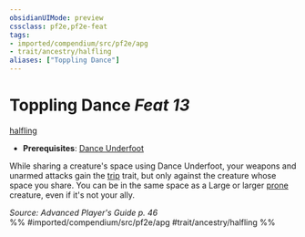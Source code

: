 ```yaml
---
obsidianUIMode: preview
cssclass: pf2e,pf2e-feat
tags:
- imported/compendium/src/pf2e/apg
- trait/ancestry/halfling
aliases: ["Toppling Dance"]
---
```

# Toppling Dance  *Feat 13*  
[halfling](halfling.md)  

- **Prerequisites**: [Dance Underfoot](dance-underfoot-apg.md)

While sharing a creature's space using Dance Underfoot, your weapons and unarmed attacks gain the [trip](rules/traits/trip.md) trait, but only against the creature whose space you share. You can be in the same space as a Large or larger [prone](conditions.md#Prone) creature, even if it's not your ally.

*Source: Advanced Player's Guide p. 46*  
%% #imported/compendium/src/pf2e/apg #trait/ancestry/halfling %%